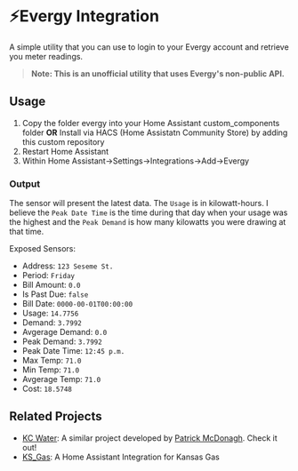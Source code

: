 # ⚡Evergy Integration


A simple utility that you can use to login to your Evergy account and retrieve you meter readings.

> **Note: This is an unofficial utility that uses Evergy's non-public API.**

## Usage

1. Copy the folder evergy into your Home Assistant custom_components folder
  <b>OR</b>
  Install via HACS (Home Assistatn Community Store) by adding this custom repository
4. Restart Home Assistant
5. Within Home Assistant->Settings->Integrations->Add->Evergy


### Output
The sensor will present the latest data. The `Usage` is in kilowatt-hours. I believe the `Peak Date Time` is the
time during that day when your usage was the highest and the `Peak Demand` is how many kilowatts you were drawing at that time.

Exposed Sensors:

* Address: `123 Seseme St.`
* Period: `Friday`
* Bill Amount: `0.0`
* Is Past Due: `false`
* Bill Date: `0000-00-01T00:00:00`
* Usage: `14.7756`
* Demand: `3.7992`
* Avgerage Demand: `0.0`
* Peak Demand: `3.7992`
* Peak Date Time: `12:45 p.m.`
* Max Temp: `71.0`
* Min Temp: `71.0`
* Avgerage Temp: `71.0`
* Cost: `18.5748`



## Related Projects
- [KC Water](https://github.com/patrickjmcd/kcwater): A similar project developed by [Patrick McDonagh](https://github.com/patrickjmcd). Check it out!
- [KS_Gas](https://github.com/thebradleysanders/Kansas_Gas_Home_Assistant): A Home Assistant Integration for Kansas Gas

